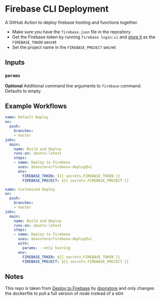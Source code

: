 # Firebase CLI Deployment

A GitHub Action to deploy firebase hosting and functions together.

- Make sure you have the `firebase.json` file in the repository
- Get the Firebase token by running `firebase login:ci` and [store it](https://help.github.com/en/articles/virtual-environments-for-github-actions#creating-and-using-secrets-encrypted-variables) as the `FIREBASE_TOKEN` secret
- Set the project name in the `FIREBASE_PROJECT` secret

## Inputs

### `params`
**Optional** Additional command line arguments to `firebase` command. Defaults to empty.

## Example Workflows

```yaml
name: Default Deploy
on:
  push:
    branches:
    - master
jobs:
  main:
    name: Build and Deploy
    runs-on: ubuntu-latest
    steps:
    - name: Deploy to Firebase
      uses: doonstore/firebase-deploy@v1
      env:
        FIREBASE_TOKEN: ${{ secrets.FIREBASE_TOKEN }}
        FIREBASE_PROJECT: ${{ secrets.FIREBASE_PROJECT }}
```

```yaml
name: Customized Deploy
on:
  push:
    branches:
    - master
jobs:
  main:
    name: Build and Deploy
    runs-on: ubuntu-latest
    steps:
    - name: Deploy to Firebase
      uses: doonstore/firebase-deploy@v1
      with:
        params: --only hosting
      env:
        FIREBASE_TOKEN: ${{ secrets.FIREBASE_TOKEN }}
        FIREBASE_PROJECT: ${{ secrets.FIREBASE_PROJECT }}
```
## Notes
This repo is taken from [Deploy to Firebase](https://github.com/doonstore/firebase-deploy) by [doonstore](https://github.com/doonstore) and only changes the dockerfile to pull a full version of node instead of a slim
